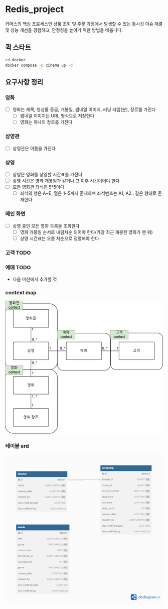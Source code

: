 # Redis_project  

커머스의 핵심 프로세스인 상품 조회 및 주문 과정에서 발생할 수 있는 동시성 이슈 해결 및 성능 개선을 경험하고, 안정성을 높이기 위한 방법을 배웁니다.

## 퀵 스타트
```sh
cd docker
docker compose -p cinema up -d
```

## 요구사항 정리
### 영화
- [ ] 영화는 제목, 영상물 등급, 개봉일, 썸네일 이미지, 러닝 타임(분), 장르를 가진다
  - [ ] 썸네일 이미지는 URL 형식으로 저장한다 
  - [ ] 영화는 하나의 장르를 가진다

### 상영관
- [ ] 상영관은 이름을 가진다

### 상영
- [ ] 상영은 영화를 상영할 시간표를 가진다
- [ ] 상영 시간은 영화 개봉일과 같거나 그 이후 시간이어야 한다
- [ ] 모든 영화관 좌석은 5*5이다
  - [ ] 좌석의 행은 A~E, 열은 1~5까지 존재하며 좌석번호는 A1, A2.. 같은 형태로 존재한다

### 메인 화면
- [ ] 상영 중인 모든 영화 목록을 조회한다
  - [ ] 영화 개봉일 순서로 내림차순 되어야 한다(가장 최근 개봉한 영화가 맨 위)
  - [ ] 상영 시간표는 오름 차순으로 정렬해야 한다

### 고객 TODO
### 예매 TODO
- 다음 미션에서 추가할 것

### context map
![context_map.png](/docs/images/context_map.png)


### 테이블 erd
![table_erd.png](/docs/images/table_erd.png)

